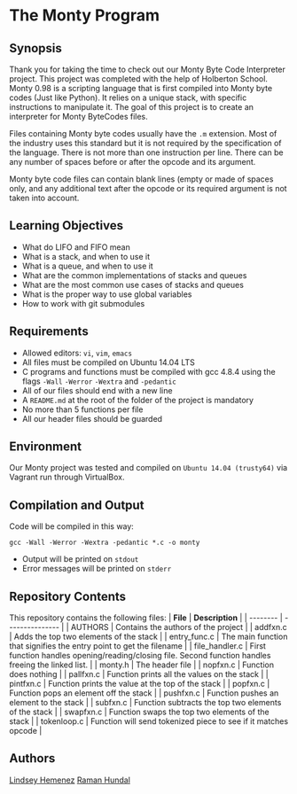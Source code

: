 # The Monty Program

## Synopsis
Thank you for taking the time to check out our Monty Byte Code Interpreter project. This project was completed with the help of Holberton School. Monty 0.98 is a scripting language that is first compiled into Monty byte codes (Just like Python). It relies on a unique stack, with specific instructions to manipulate it. The goal of this project is to create an interpreter for Monty ByteCodes files.

Files containing Monty byte codes usually have the `.m`  extension. Most of the industry uses this standard but it is not required by the specification of the language. There is not more than one instruction per line. There can be any number of spaces before or after the opcode and its argument.

Monty byte code files can contain blank lines (empty or made of spaces only, and any additional text after the opcode or its required argument is not taken into account.

## Learning Objectives
* What do LIFO and FIFO mean
* What is a stack, and when to use it
* What is a queue, and when to use it
* What are the common implementations of stacks and queues
* What are the most common use cases of stacks and queues
* What is the proper way to use global variables
* How to work with git submodules

## Requirements
* Allowed editors: `vi`, `vim`, `emacs`
* All files must be compiled on Ubuntu 14.04 LTS
* C programs and functions must be compiled with gcc 4.8.4 using the flags `-Wall` `-Werror` `-Wextra` and `-pedantic`
* All of our files should end with a new line
* A `README.md` at the root of the folder of the project is mandatory
* No more than 5 functions per file
* All our header files should be guarded

## Environment
Our Monty project was tested and compiled on `Ubuntu 14.04 (trusty64)` via Vagrant run through VirtualBox.

## Compilation and Output

Code will be compiled in this way:

`gcc -Wall -Werror -Wextra -pedantic *.c -o monty`

* Output will be printed on `stdout`
* Error messages will be printed on `stderr`

## Repository Contents
This repository contains the following files:
| **File** | **Description** |
| -------- | --------------- |
| AUTHORS | Contains the authors of the project |
| addfxn.c | Adds the top two elements of the stack |
| entry_func.c | The main function that signifies the entry point to get the filename |
| file_handler.c | First function handles opening/reading/closing file. Second function handles freeing the linked list. |
| monty.h | The header file |
| nopfxn.c | Function does nothing |
| pallfxn.c | Function prints all the values on the stack |
| pintfxn.c | Function prints the value at the top of the stack |
| popfxn.c | Function pops an element off the stack |
| pushfxn.c | Function pushes an element to the stack |
| subfxn.c | Function subtracts the top two elements of the stack |
| swapfxn.c | Function swaps the top two elements of the stack |
| tokenloop.c | Function will send tokenized piece to see if it matches opcode |

## Authors
[Lindsey Hemenez](https://github.com/hemenez)
[Raman Hundal](https://github.com/hundalrs)
